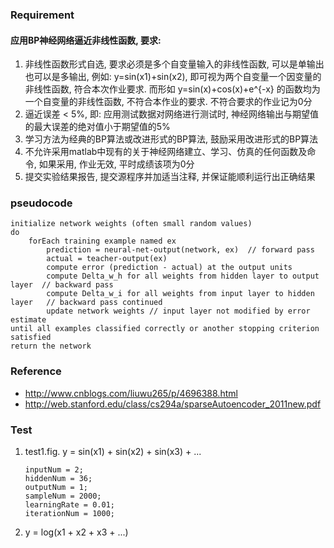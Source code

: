 ### Requirement
#### 应用BP神经网络逼近非线性函数, 要求:
1. 非线性函数形式自选, 要求必须是多个自变量输入的非线性函数, 可以是单输出也可以是多输出, 例如: y=sin(x1)+sin(x2), 即可视为两个自变量一个因变量的非线性函数, 符合本次作业要求. 而形如 y=sin(x)+cos(x)+e^{-x} 的函数均为一个自变量的非线性函数, 不符合本作业的要求. 不符合要求的作业记为0分
2. 逼近误差 < 5%, 即: 应用测试数据对网络进行测试时, 神经网络输出与期望值的最大误差的绝对值小于期望值的5%
3. 学习方法为经典的BP算法或改进形式的BP算法, 鼓励采用改进形式的BP算法
4. 不允许采用matlab中现有的关于神经网络建立、学习、仿真的任何函数及命令, 如果采用, 作业无效, 平时成绩该项为0分
5. 提交实验结果报告, 提交源程序并加适当注释, 并保证能顺利运行出正确结果


### pseudocode
```
initialize network weights (often small random values)
do
    forEach training example named ex
        prediction = neural-net-output(network, ex)  // forward pass
        actual = teacher-output(ex)
        compute error (prediction - actual) at the output units
        compute Delta_w_h for all weights from hidden layer to output layer  // backward pass
        compute Delta_w_i for all weights from input layer to hidden layer   // backward pass continued
        update network weights // input layer not modified by error estimate
until all examples classified correctly or another stopping criterion satisfied
return the network
```

### Reference
+ <http://www.cnblogs.com/liuwu265/p/4696388.html>
+ <http://web.stanford.edu/class/cs294a/sparseAutoencoder_2011new.pdf>

### Test
1. test1.fig. y = sin(x1) + sin(x2) + sin(x3) + ... 
   ```
   inputNum = 2;
   hiddenNum = 36;
   outputNum = 1;
   sampleNum = 2000;
   learningRate = 0.01;
   iterationNum = 1000;
   ```
2. y = log(x1 + x2 + x3 + ...)
